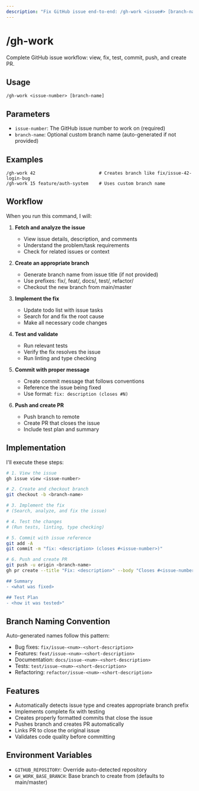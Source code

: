 ```yaml
---
description: "Fix GitHub issue end-to-end: /gh-work <issue#> [branch-name]"
---
```


# /gh-work

Complete GitHub issue workflow: view, fix, test, commit, push, and create PR.

## Usage

```
/gh-work <issue-number> [branch-name]
```

## Parameters

- `issue-number`: The GitHub issue number to work on (required)
- `branch-name`: Optional custom branch name (auto-generated if not provided)

## Examples

```
/gh-work 42                        # Creates branch like fix/issue-42-login-bug
/gh-work 15 feature/auth-system    # Uses custom branch name
```

## Workflow

When you run this command, I will:

1. **Fetch and analyze the issue**
   - View issue details, description, and comments
   - Understand the problem/task requirements
   - Check for related issues or context

2. **Create an appropriate branch**
   - Generate branch name from issue title (if not provided)
   - Use prefixes: fix/, feat/, docs/, test/, refactor/
   - Checkout the new branch from main/master

3. **Implement the fix**
   - Update todo list with issue tasks
   - Search for and fix the root cause
   - Make all necessary code changes

4. **Test and validate**
   - Run relevant tests
   - Verify the fix resolves the issue
   - Run linting and type checking

5. **Commit with proper message**
   - Create commit message that follows conventions
   - Reference the issue being fixed
   - Use format: `fix: description (closes #N)`

6. **Push and create PR**
   - Push branch to remote
   - Create PR that closes the issue
   - Include test plan and summary

## Implementation

I'll execute these steps:

```bash
# 1. View the issue
gh issue view <issue-number>

# 2. Create and checkout branch
git checkout -b <branch-name>

# 3. Implement the fix
# (Search, analyze, and fix the issue)

# 4. Test the changes
# (Run tests, linting, type checking)

# 5. Commit with issue reference
git add -A
git commit -m "fix: <description> (closes #<issue-number>)"

# 6. Push and create PR
git push -u origin <branch-name>
gh pr create --title "Fix: <description>" --body "Closes #<issue-number>

## Summary
- <what was fixed>

## Test Plan
- <how it was tested>"
```

## Branch Naming Convention

Auto-generated names follow this pattern:
- Bug fixes: `fix/issue-<num>-<short-description>`
- Features: `feat/issue-<num>-<short-description>`
- Documentation: `docs/issue-<num>-<short-description>`
- Tests: `test/issue-<num>-<short-description>`
- Refactoring: `refactor/issue-<num>-<short-description>`

## Features

- Automatically detects issue type and creates appropriate branch prefix
- Implements complete fix with testing
- Creates properly formatted commits that close the issue
- Pushes branch and creates PR automatically
- Links PR to close the original issue
- Validates code quality before committing

## Environment Variables

- `GITHUB_REPOSITORY`: Override auto-detected repository
- `GH_WORK_BASE_BRANCH`: Base branch to create from (defaults to main/master)